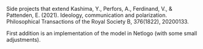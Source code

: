 Side projects that extend Kashima, Y., Perfors, A., Ferdinand, V., & Pattenden, E. (2021). Ideology, communication and polarization. Philosophical Transactions of the Royal Society B, 376(1822), 20200133.

First addition is an implementation of the model in Netlogo (with some small adjustments). 
